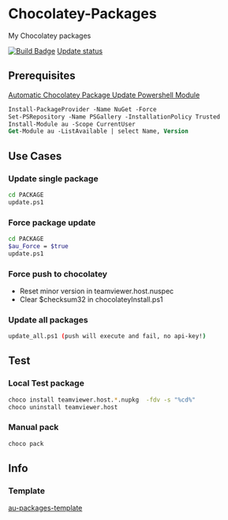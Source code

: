 # Chocolatey-Packages

My Chocolatey packages

[![Build Badge](https://ci.appveyor.com/api/projects/status/r3tg6hf53jli0bid?svg=true)](https://ci.appveyor.com/project/codingsteff/chocolatey-packages)
[Update status](https://gist.github.com/codingsteff/11d4abbe6bb1fcd50426bad5b7ea88de)

## Prerequisites

[Automatic Chocolatey Package Update Powershell Module](https://github.com/majkinetor/au)

```ps
Install-PackageProvider -Name NuGet -Force
Set-PSRepository -Name PSGallery -InstallationPolicy Trusted
Install-Module au -Scope CurrentUser
Get-Module au -ListAvailable | select Name, Version
```

## Use Cases

### Update single package

```sh
cd PACKAGE
update.ps1
```

### Force package update

```sh
cd PACKAGE
$au_Force = $true
update.ps1
```

### Force push to chocolatey

- Reset minor version in teamviewer.host.nuspec
- Clear $checksum32 in chocolateyInstall.ps1

### Update all packages

```sh
update_all.ps1 (push will execute and fail, no api-key!)
```

## Test

### Local Test package

```sh
choco install teamviewer.host.*.nupkg  -fdv -s "%cd%"
choco uninstall teamviewer.host
```

### Manual pack

```ps
choco pack
```

## Info

### Template

[au-packages-template](https://github.com/majkinetor/au-packages-template)
